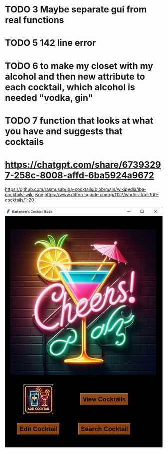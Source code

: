 
# TODO 3 Maybe separate gui from real functions
# TODO 5 142 line error
# TODO 6 to make my closet with my alcohol and then new attribute to each cocktail, which alcohol is needed "vodka, gin"
# TODO 7 function that looks at what you have and suggests that cocktails
# https://chatgpt.com/share/67393297-258c-8008-affd-6ba5924a9672

https://github.com/rasmusab/iba-cocktails/blob/main/wikipedia/iba-cocktails-wiki.json
https://www.diffordsguide.com/g/1127/worlds-top-100-cocktails/1-20

![current look](current.png)
